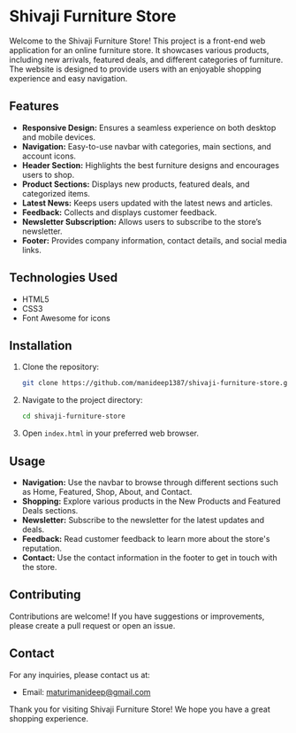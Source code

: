 # Shivaji Furniture Store

Welcome to the Shivaji Furniture Store! This project is a front-end web application for an online furniture store.
It showcases various products, including new arrivals, featured deals, and different categories of furniture.
The website is designed to provide users with an enjoyable shopping experience and easy navigation.

## Features

- **Responsive Design:** Ensures a seamless experience on both desktop and mobile devices.
- **Navigation:** Easy-to-use navbar with categories, main sections, and account icons.
- **Header Section:** Highlights the best furniture designs and encourages users to shop.
- **Product Sections:** Displays new products, featured deals, and categorized items.
- **Latest News:** Keeps users updated with the latest news and articles.
- **Feedback:** Collects and displays customer feedback.
- **Newsletter Subscription:** Allows users to subscribe to the store’s newsletter.
- **Footer:** Provides company information, contact details, and social media links.

## Technologies Used

- HTML5
- CSS3 
- Font Awesome for icons

## Installation

1. Clone the repository:
    ```sh
    git clone https://github.com/manideep1387/shivaji-furniture-store.git
    ```
2. Navigate to the project directory:
    ```sh
    cd shivaji-furniture-store
    ```
3. Open `index.html` in your preferred web browser.

## Usage

- **Navigation:** Use the navbar to browse through different sections such as Home, Featured, Shop, About, and Contact.
- **Shopping:** Explore various products in the New Products and Featured Deals sections.
- **Newsletter:** Subscribe to the newsletter for the latest updates and deals.
- **Feedback:** Read customer feedback to learn more about the store's reputation.
- **Contact:** Use the contact information in the footer to get in touch with the store.

## Contributing

Contributions are welcome! If you have suggestions or improvements, please create a pull request or open an issue.

## Contact

For any inquiries, please contact us at:
- Email: maturimanideep@gmail.com

Thank you for visiting Shivaji Furniture Store! We hope you have a great shopping experience.
